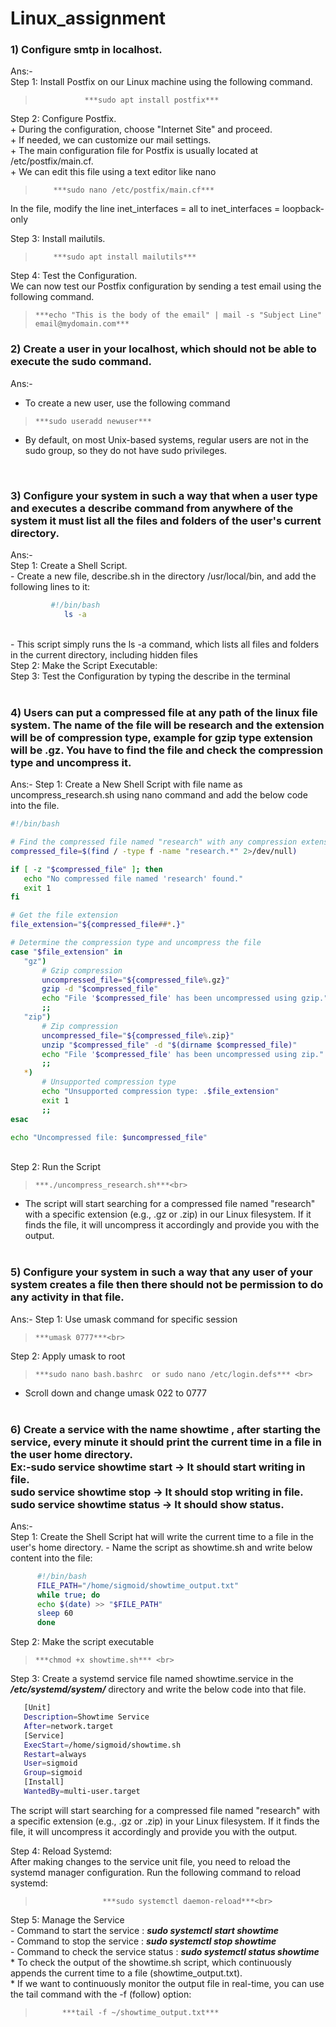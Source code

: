 # Linux_assignment

### 1)  Configure smtp in localhost.<br>
Ans:-<br>
Step 1: Install Postfix  on our Linux machine using the following command.<br> 
>                ***sudo apt install postfix***
              
  Step 2: Configure Postfix.<br>
        + During the configuration, choose "Internet Site" and proceed.<br>
        + If needed, we can customize our mail settings. <br>
        + The main configuration file for Postfix is usually located at /etc/postfix/main.cf. <br>
        + We can edit this file using a text editor like nano  <br>
 >         ***sudo nano /etc/postfix/main.cf*** 
  In the file, modify the line  inet_interfaces = all to inet_interfaces = loopback-only <br>
        
  Step 3: Install mailutils.<br>
  >         ***sudo apt install mailutils***  
  Step 4: Test the Configuration.<br>
        We can now test our Postfix configuration by sending a test email using the following command.<br>
   >     ***echo "This is the body of the email" | mail -s "Subject Line" email@mydomain.com***
  
### 2)  Create a user in your localhost, which should not be able to execute the sudo command. <br>
Ans:- <br>
  - To create a new user, use the following command <br>
>     ***sudo useradd newuser*** 
  - By default, on most Unix-based systems, regular users are not in the sudo group, so they do not have sudo privileges.
<br>

### 3) Configure your system in such a way that when a user type and executes a describe command from anywhere of the system    it must list all the files and folders of the user's current directory. <br>
 Ans:-<br>
 Step 1: Create a Shell Script.<br>
      - Create a new file, describe.sh in the directory /usr/local/bin, and add the following lines to it:<br>
``` ble.sh 
         #!/bin/bash
            ls -a
```
<br>
      - This script simply runs the ls -a command, which lists all files and folders in the current directory,
   including hidden files<br>
 Step 2: Make the Script Executable:<br>
 Step 3: Test the Configuration by typing the describe in the terminal<br><br>

### 4) Users can put a compressed file at any path of the linux file system. The name of the file will be research and the extension will be of compression type, example for gzip type extension will be .gz. You have to find the file and check the compression type and uncompress it.<br>
Ans:-
   Step 1: Create a New Shell Script with file name as uncompress_research.sh using nano command and add the below code into the file.
 ``` ble.sh 
 #!/bin/bash

# Find the compressed file named "research" with any compression extension
compressed_file=$(find / -type f -name "research.*" 2>/dev/null)

if [ -z "$compressed_file" ]; then
    echo "No compressed file named 'research' found."
    exit 1
fi

# Get the file extension
file_extension="${compressed_file##*.}"

# Determine the compression type and uncompress the file
case "$file_extension" in
    "gz")
        # Gzip compression
        uncompressed_file="${compressed_file%.gz}"
        gzip -d "$compressed_file"
        echo "File '$compressed_file' has been uncompressed using gzip."
        ;;
    "zip")
        # Zip compression
        uncompressed_file="${compressed_file%.zip}"
        unzip "$compressed_file" -d "$(dirname $compressed_file)"
        echo "File '$compressed_file' has been uncompressed using zip."
        ;;
    *)
        # Unsupported compression type
        echo "Unsupported compression type: .$file_extension"
        exit 1
        ;;
esac

echo "Uncompressed file: $uncompressed_file"
```
 <br>Step 2: Run the Script<br>
 >     ***./uncompress_research.sh***<br>
  - The script will start searching for a compressed file named "research" with a specific extension (e.g., .gz or .zip) in our Linux filesystem. If it finds the file, it will uncompress it accordingly and provide you with the output.<br><br>
### 5) Configure your system in such a way that any user of your system creates a file then there should not be permission to do any activity in that file.<br>
Ans:-
  Step 1: Use umask command for specific session<br>
  >     ***umask 0777***<br>
  Step 2: Apply umask to root<br>
  >     ***sudo nano bash.bashrc  or sudo nano /etc/login.defs*** <br>
   - Scroll down and change umask 022 to 0777<br><br>

### 6) Create a service with the name showtime , after starting the service, every minute it should print the current time in a file in the user home directory.<br>                                                                                Ex:-sudo service showtime start -> It should start writing in file.<br>                                                     sudo service showtime stop -> It should stop writing in file. <br>                                                      sudo service showtime status -> It should show status.<br>
 Ans:-<br>
Step 1: Create the Shell Script hat will write the current time to a file in the user's home directory.
               - Name the script as showtime.sh and write below content into the file:
```  ble.sh 
      #!/bin/bash
      FILE_PATH="/home/sigmoid/showtime_output.txt"
      while true; do
      echo $(date) >> "$FILE_PATH"
      sleep 60  
      done
```
Step 2: Make the script executable<br>
  >     ***chmod +x showtime.sh*** <br>
 Step 3: Create a systemd service file named showtime.service in the ***/etc/systemd/system/*** directory and write the below code into that file.
  ``` ble.sh  
     [Unit]
     Description=Showtime Service
     After=network.target
     [Service]
     ExecStart=/home/sigmoid/showtime.sh
     Restart=always
     User=sigmoid
     Group=sigmoid
     [Install]
     WantedBy=multi-user.target
  ```
  
  The script will start searching for a compressed file named "research" with a specific extension (e.g., .gz or .zip) in your Linux filesystem. If it finds the file, it will uncompress it accordingly and provide you with the output.

Step 4:  Reload Systemd:<br>
                After making changes to the service unit file, you need to reload the systemd manager configuration.                    Run the following command to reload systemd:<br>
>                    ***sudo systemctl daemon-reload***<br>
 Step 5: Manage the Service<br>
               - Command to start the service : ***sudo systemctl start showtime***<br>
               - Command to stop the service  : ***sudo systemctl stop showtime***<br>
               - Command to check the service status : ***sudo systemctl status showtime***<br>
             * To check the output of the showtime.sh script, which continuously appends the current time to a file (showtime_output.txt).<br>
             * If we want to continuously monitor the output file in real-time, you can use the tail command with the -f (follow) option: <br>
 >           ***tail -f ~/showtime_output.txt***
